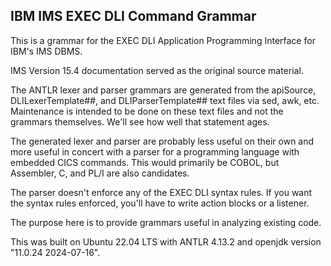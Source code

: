 ## IBM IMS EXEC DLI Command Grammar

This is a grammar for the EXEC DLI Application Programming Interface for IBM's IMS DBMS.

IMS Version 15.4 documentation served as the original source material.

The ANTLR lexer and parser grammars are generated from the apiSource, DLILexerTemplate##, and DLIParserTemplate## text files via sed, awk, etc.  Maintenance is intended to be done on these text files and not the grammars themselves.  We'll see how well that statement ages.

The generated lexer and parser are probably less useful on their own and more useful in concert with a parser for a programming language with embedded CICS commands.  This would primarily be COBOL, but Assembler, C, and PL/I are also candidates.

The parser doesn't enforce any of the EXEC DLI syntax rules.  If you want the syntax rules enforced, you'll have to write action blocks or a listener.

The purpose here is to provide grammars useful in analyzing existing code.

This was built on Ubuntu 22.04 LTS with ANTLR 4.13.2 and openjdk version "11.0.24 2024-07-16".

